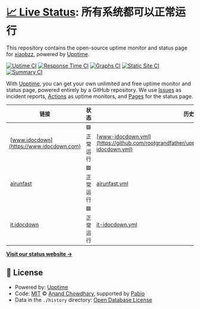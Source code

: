 # [📈 Live Status](https://rootgrandfather.github.io/upptime): <!--live status--> **所有系统都可以正常运行**

This repository contains the open-source uptime monitor and status page for [xiaobzz](https://rootgrandfather.github.io/upptime), powered by [Upptime](https://github.com/upptime/upptime).

[![Uptime CI](https://github.com/rootgrandfather/upptime/workflows/Uptime%20CI/badge.svg)](https://github.com/rootgrandfather/upptime/actions?query=workflow%3A%22Uptime+CI%22)
[![Response Time CI](https://github.com/rootgrandfather/upptime/workflows/Response%20Time%20CI/badge.svg)](https://github.com/rootgrandfather/upptime/actions?query=workflow%3A%22Response+Time+CI%22)
[![Graphs CI](https://github.com/rootgrandfather/upptime/workflows/Graphs%20CI/badge.svg)](https://github.com/rootgrandfather/upptime/actions?query=workflow%3A%22Graphs+CI%22)
[![Static Site CI](https://github.com/rootgrandfather/upptime/workflows/Static%20Site%20CI/badge.svg)](https://github.com/rootgrandfather/upptime/actions?query=workflow%3A%22Static+Site+CI%22)
[![Summary CI](https://github.com/rootgrandfather/upptime/workflows/Summary%20CI/badge.svg)](https://github.com/rootgrandfather/upptime/actions?query=workflow%3A%22Summary+CI%22)

With [Upptime](https://upptime.js.org), you can get your own unlimited and free uptime monitor and status page, powered entirely by a GitHub repository. We use [Issues](https://github.com/rootgrandfather/upptime/issues) as incident reports, [Actions](https://github.com/rootgrandfather/upptime/actions) as uptime monitors, and [Pages](https://rootgrandfather.github.io/upptime) for the status page.

<!--start: status pages-->
<!-- This summary is generated by Upptime (https://github.com/upptime/upptime) -->
<!-- Do not edit this manually, your changes will be overwritten -->
<!-- prettier-ignore -->
| 链接 | 状态 | 历史 | 响应时间 | 正常运行时间 |
| --- | ------ | ------- | ------------- | ------ |
| <img alt="" src="https://icons.duckduckgo.com/ip3/www.idocdown.com.ico" height="13"> [www.idocdown](https://www.idocdown.com) | 🟩 正常运行 | [www-idocdown.yml](https://github.com/rootgrandfather/upptime/commits/HEAD/history/www-idocdown.yml) | <details><summary><img alt="响应时间图像" src="./graphs/www-idocdown/response-time-week.png" height="20"> 1655毫秒</summary><br><a href="https://rootgrandfather.github.io/upptime/history/www-idocdown"><img alt="响应时间 2469" src="https://img.shields.io/endpoint?url=https%3A%2F%2Fraw.githubusercontent.com%2Frootgrandfather%2Fupptime%2FHEAD%2Fapi%2Fwww-idocdown%2Fresponse-time.json"></a><br><a href="https://rootgrandfather.github.io/upptime/history/www-idocdown"><img alt="24 小时响应时间 1362" src="https://img.shields.io/endpoint?url=https%3A%2F%2Fraw.githubusercontent.com%2Frootgrandfather%2Fupptime%2FHEAD%2Fapi%2Fwww-idocdown%2Fresponse-time-day.json"></a><br><a href="https://rootgrandfather.github.io/upptime/history/www-idocdown"><img alt="7 天正常运行时间 1655" src="https://img.shields.io/endpoint?url=https%3A%2F%2Fraw.githubusercontent.com%2Frootgrandfather%2Fupptime%2FHEAD%2Fapi%2Fwww-idocdown%2Fresponse-time-week.json"></a><br><a href="https://rootgrandfather.github.io/upptime/history/www-idocdown"><img alt="30天的正常运行时间 2469" src="https://img.shields.io/endpoint?url=https%3A%2F%2Fraw.githubusercontent.com%2Frootgrandfather%2Fupptime%2FHEAD%2Fapi%2Fwww-idocdown%2Fresponse-time-month.json"></a><br><a href="https://rootgrandfather.github.io/upptime/history/www-idocdown"><img alt="1年的正常运行时间 2469" src="https://img.shields.io/endpoint?url=https%3A%2F%2Fraw.githubusercontent.com%2Frootgrandfather%2Fupptime%2FHEAD%2Fapi%2Fwww-idocdown%2Fresponse-time-year.json"></a></details> | <details><summary><a href="https://rootgrandfather.github.io/upptime/history/www-idocdown">100.00%</a></summary><a href="https://rootgrandfather.github.io/upptime/history/www-idocdown"><img alt="正常运行时间 99.84%" src="https://img.shields.io/endpoint?url=https%3A%2F%2Fraw.githubusercontent.com%2Frootgrandfather%2Fupptime%2FHEAD%2Fapi%2Fwww-idocdown%2Fuptime.json"></a><br><a href="https://rootgrandfather.github.io/upptime/history/www-idocdown"><img alt="24 小时正常运行时间 100.00%" src="https://img.shields.io/endpoint?url=https%3A%2F%2Fraw.githubusercontent.com%2Frootgrandfather%2Fupptime%2FHEAD%2Fapi%2Fwww-idocdown%2Fuptime-day.json"></a><br><a href="https://rootgrandfather.github.io/upptime/history/www-idocdown"><img alt="7 天正常运行时间 100.00%" src="https://img.shields.io/endpoint?url=https%3A%2F%2Fraw.githubusercontent.com%2Frootgrandfather%2Fupptime%2FHEAD%2Fapi%2Fwww-idocdown%2Fuptime-week.json"></a><br><a href="https://rootgrandfather.github.io/upptime/history/www-idocdown"><img alt="30天的正常运行时间 99.84%" src="https://img.shields.io/endpoint?url=https%3A%2F%2Fraw.githubusercontent.com%2Frootgrandfather%2Fupptime%2FHEAD%2Fapi%2Fwww-idocdown%2Fuptime-month.json"></a><br><a href="https://rootgrandfather.github.io/upptime/history/www-idocdown"><img alt="1年的正常运行时间 99.84%" src="https://img.shields.io/endpoint?url=https%3A%2F%2Fraw.githubusercontent.com%2Frootgrandfather%2Fupptime%2FHEAD%2Fapi%2Fwww-idocdown%2Fuptime-year.json"></a></details>
| <img alt="" src="https://icons.duckduckgo.com/ip3/www.airunfast.com.ico" height="13"> [airunfast](https://www.airunfast.com) | 🟩 正常运行 | [airunfast.yml](https://github.com/rootgrandfather/upptime/commits/HEAD/history/airunfast.yml) | <details><summary><img alt="响应时间图像" src="./graphs/airunfast/response-time-week.png" height="20"> 1424毫秒</summary><br><a href="https://rootgrandfather.github.io/upptime/history/airunfast"><img alt="响应时间 1569" src="https://img.shields.io/endpoint?url=https%3A%2F%2Fraw.githubusercontent.com%2Frootgrandfather%2Fupptime%2FHEAD%2Fapi%2Fairunfast%2Fresponse-time.json"></a><br><a href="https://rootgrandfather.github.io/upptime/history/airunfast"><img alt="24 小时响应时间 1223" src="https://img.shields.io/endpoint?url=https%3A%2F%2Fraw.githubusercontent.com%2Frootgrandfather%2Fupptime%2FHEAD%2Fapi%2Fairunfast%2Fresponse-time-day.json"></a><br><a href="https://rootgrandfather.github.io/upptime/history/airunfast"><img alt="7 天正常运行时间 1424" src="https://img.shields.io/endpoint?url=https%3A%2F%2Fraw.githubusercontent.com%2Frootgrandfather%2Fupptime%2FHEAD%2Fapi%2Fairunfast%2Fresponse-time-week.json"></a><br><a href="https://rootgrandfather.github.io/upptime/history/airunfast"><img alt="30天的正常运行时间 1569" src="https://img.shields.io/endpoint?url=https%3A%2F%2Fraw.githubusercontent.com%2Frootgrandfather%2Fupptime%2FHEAD%2Fapi%2Fairunfast%2Fresponse-time-month.json"></a><br><a href="https://rootgrandfather.github.io/upptime/history/airunfast"><img alt="1年的正常运行时间 1569" src="https://img.shields.io/endpoint?url=https%3A%2F%2Fraw.githubusercontent.com%2Frootgrandfather%2Fupptime%2FHEAD%2Fapi%2Fairunfast%2Fresponse-time-year.json"></a></details> | <details><summary><a href="https://rootgrandfather.github.io/upptime/history/airunfast">100.00%</a></summary><a href="https://rootgrandfather.github.io/upptime/history/airunfast"><img alt="正常运行时间 100.00%" src="https://img.shields.io/endpoint?url=https%3A%2F%2Fraw.githubusercontent.com%2Frootgrandfather%2Fupptime%2FHEAD%2Fapi%2Fairunfast%2Fuptime.json"></a><br><a href="https://rootgrandfather.github.io/upptime/history/airunfast"><img alt="24 小时正常运行时间 100.00%" src="https://img.shields.io/endpoint?url=https%3A%2F%2Fraw.githubusercontent.com%2Frootgrandfather%2Fupptime%2FHEAD%2Fapi%2Fairunfast%2Fuptime-day.json"></a><br><a href="https://rootgrandfather.github.io/upptime/history/airunfast"><img alt="7 天正常运行时间 100.00%" src="https://img.shields.io/endpoint?url=https%3A%2F%2Fraw.githubusercontent.com%2Frootgrandfather%2Fupptime%2FHEAD%2Fapi%2Fairunfast%2Fuptime-week.json"></a><br><a href="https://rootgrandfather.github.io/upptime/history/airunfast"><img alt="30天的正常运行时间 100.00%" src="https://img.shields.io/endpoint?url=https%3A%2F%2Fraw.githubusercontent.com%2Frootgrandfather%2Fupptime%2FHEAD%2Fapi%2Fairunfast%2Fuptime-month.json"></a><br><a href="https://rootgrandfather.github.io/upptime/history/airunfast"><img alt="1年的正常运行时间 100.00%" src="https://img.shields.io/endpoint?url=https%3A%2F%2Fraw.githubusercontent.com%2Frootgrandfather%2Fupptime%2FHEAD%2Fapi%2Fairunfast%2Fuptime-year.json"></a></details>
| <img alt="" src="https://icons.duckduckgo.com/ip3/it.idocdown.com.ico" height="13"> [it.idocdown](https://it.idocdown.com) | 🟩 正常运行 | [it-idocdown.yml](https://github.com/rootgrandfather/upptime/commits/HEAD/history/it-idocdown.yml) | <details><summary><img alt="响应时间图像" src="./graphs/it-idocdown/response-time-week.png" height="20"> 1999毫秒</summary><br><a href="https://rootgrandfather.github.io/upptime/history/it-idocdown"><img alt="响应时间 2695" src="https://img.shields.io/endpoint?url=https%3A%2F%2Fraw.githubusercontent.com%2Frootgrandfather%2Fupptime%2FHEAD%2Fapi%2Fit-idocdown%2Fresponse-time.json"></a><br><a href="https://rootgrandfather.github.io/upptime/history/it-idocdown"><img alt="24 小时响应时间 1548" src="https://img.shields.io/endpoint?url=https%3A%2F%2Fraw.githubusercontent.com%2Frootgrandfather%2Fupptime%2FHEAD%2Fapi%2Fit-idocdown%2Fresponse-time-day.json"></a><br><a href="https://rootgrandfather.github.io/upptime/history/it-idocdown"><img alt="7 天正常运行时间 1999" src="https://img.shields.io/endpoint?url=https%3A%2F%2Fraw.githubusercontent.com%2Frootgrandfather%2Fupptime%2FHEAD%2Fapi%2Fit-idocdown%2Fresponse-time-week.json"></a><br><a href="https://rootgrandfather.github.io/upptime/history/it-idocdown"><img alt="30天的正常运行时间 2695" src="https://img.shields.io/endpoint?url=https%3A%2F%2Fraw.githubusercontent.com%2Frootgrandfather%2Fupptime%2FHEAD%2Fapi%2Fit-idocdown%2Fresponse-time-month.json"></a><br><a href="https://rootgrandfather.github.io/upptime/history/it-idocdown"><img alt="1年的正常运行时间 2695" src="https://img.shields.io/endpoint?url=https%3A%2F%2Fraw.githubusercontent.com%2Frootgrandfather%2Fupptime%2FHEAD%2Fapi%2Fit-idocdown%2Fresponse-time-year.json"></a></details> | <details><summary><a href="https://rootgrandfather.github.io/upptime/history/it-idocdown">97.09%</a></summary><a href="https://rootgrandfather.github.io/upptime/history/it-idocdown"><img alt="正常运行时间 97.97%" src="https://img.shields.io/endpoint?url=https%3A%2F%2Fraw.githubusercontent.com%2Frootgrandfather%2Fupptime%2FHEAD%2Fapi%2Fit-idocdown%2Fuptime.json"></a><br><a href="https://rootgrandfather.github.io/upptime/history/it-idocdown"><img alt="24 小时正常运行时间 100.00%" src="https://img.shields.io/endpoint?url=https%3A%2F%2Fraw.githubusercontent.com%2Frootgrandfather%2Fupptime%2FHEAD%2Fapi%2Fit-idocdown%2Fuptime-day.json"></a><br><a href="https://rootgrandfather.github.io/upptime/history/it-idocdown"><img alt="7 天正常运行时间 97.09%" src="https://img.shields.io/endpoint?url=https%3A%2F%2Fraw.githubusercontent.com%2Frootgrandfather%2Fupptime%2FHEAD%2Fapi%2Fit-idocdown%2Fuptime-week.json"></a><br><a href="https://rootgrandfather.github.io/upptime/history/it-idocdown"><img alt="30天的正常运行时间 97.97%" src="https://img.shields.io/endpoint?url=https%3A%2F%2Fraw.githubusercontent.com%2Frootgrandfather%2Fupptime%2FHEAD%2Fapi%2Fit-idocdown%2Fuptime-month.json"></a><br><a href="https://rootgrandfather.github.io/upptime/history/it-idocdown"><img alt="1年的正常运行时间 97.97%" src="https://img.shields.io/endpoint?url=https%3A%2F%2Fraw.githubusercontent.com%2Frootgrandfather%2Fupptime%2FHEAD%2Fapi%2Fit-idocdown%2Fuptime-year.json"></a></details>

<!--end: status pages-->

[**Visit our status website →**](https://rootgrandfather.github.io/upptime)

## 📄 License

- Powered by: [Upptime](https://github.com/upptime/upptime)
- Code: [MIT](./LICENSE) © [Anand Chowdhary](https://anandchowdhary.com), supported by [Pabio](https://pabio.com)
- Data in the `./history` directory: [Open Database License](https://opendatacommons.org/licenses/odbl/1-0/)
